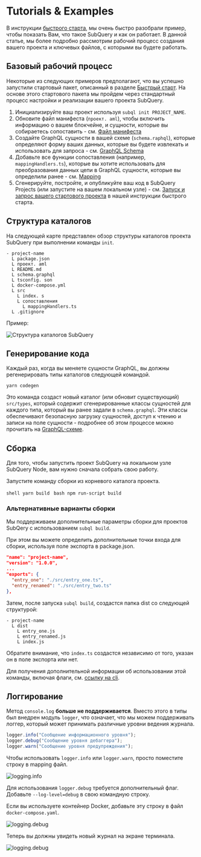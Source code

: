# Tutorials & Examples

В инструкции [быстрого старта](/quickstart/quickstart.md), мы очень быстро разобрали пример, чтобы показать Вам, что такое SubQuery и как он работает. В данной статье, мы более подробно рассмотрим рабочий процесс создания вашего проекта и ключевых файлов, с которыми вы будете работать.

## Базовый рабочий процесс

Некоторые из следующих примеров предполагают, что вы успешно запустили стартовый пакет, описанный в разделе [Быстрый старт](../quickstart/quickstart.md). На основе этого стартового пакета мы пройдем через стандартный процесс настройки и реализации вашего проекта SubQuery.

1. Инициализируйте ваш проект используя `subql init PROJECT_NAME`.
2. Обновите файл манифеста (`проект. aml`), чтобы включить информацию о вашем блокчейне, и сущности, которые вы собираетесь сопоставить - см. [Файл манифеста](./manifest.md)
3. Создайте GraphQL сущности в вашей схеме (`schema.raphql`), которые определяют форму ваших данных, которые вы будете извлекать и использовать для запроса - см. [GraphQL Schema](./graphql.md)
4. Добавьте все функции сопоставления (например, `mappingHandlers.ts`), которые вы хотите использовать для преобразования данных цепи в GraphQL сущности, которые вы определили ранее - см. [Mapping](./mapping.md)
5. Сгенерируйте, постройте, и опубликуйте ваш код в SubQuery Projects (или запустите на вашем локальном узле) - см. [Запуск и запрос вашего стартового проекта](./quickstart.md#running-and-querying-your-starter-project) в нашей инструкции быстрого старта.

## Структура каталогов

На следующей карте представлен обзор структуры каталогов проекта SubQuery при выполнении команды `init`.

```
- project-name
  L package.json
  L проект. aml
  L README.md
  L schema.graphql
  L tsconfig. son
  L docker-compose.yml
  L src
    L index. s
    L сопоставления
      L mappingHandlers.ts
  L .gitignore
```

Пример:

![Структура каталогов SubQuery](/assets/img/subQuery_directory_stucture.png)

## Генерирование кода

Каждый раз, когда вы меняете сущности GraphQL, вы должны регенерировать типы каталогов следующей командой.

```
yarn codegen
```

Это команда создаст новый каталог (или обновит существующий) `src/types`, который содержит сгенерированные классы сущностей для каждого типа, который вы ранее задали в `schema.graphql`. Эти классы обеспечивают безопасную загрузку сущностей, доступ к чтению и записи на поле сущности - подробнее об этом процессе можно прочитать на [GraphQL-схеме](./graphql.md).

## Сборка

Для того, чтобы запустить проект SubQuery на локальном узле SubQuery Node, вам нужно сначала собрать свою работу.

Запустите команду сборки из корневого каталога проекта.

<CodeGroup> <CodeGroupItem title="YARN" active> `shell yarn build ` </CodeGroupItem>
<CodeGroupItem title="NPM"> `bash npm run-script build ` </CodeGroupItem> </CodeGroup>

### Альтернативные варианты сборки

Мы поддерживаем дополнительные параметры сборки для проектов SubQery с использованием `subql build`.

При этом вы можете определить дополнительные точки входа для сборки, используя поле экспорта в package.json.

```json
"name": "project-name",
"version": "1.0.0",
...
"exports": {
  "entry_one": "./src/entry_one.ts",
  "entry_renamed": "./src/entry_two.ts"
},
```

Затем, после запуска `subql build`, создастся папка dist со следующей структурой:

```
- project-name
  L dist
    L entry_one.js
    L entry_renamed.js
    L index.js
```

Обратите внимание, что `index.ts` создастся независимо от того, указан он в поле экспорта или нет.

Для получения дополнительной информации об использовании этой команды, включая флаги, см. [ссылку на cli](https://doc.subquery.network/run_publish/references/#build).

## Логгирование

Метод `console.log` **больше не поддерживается**. Вместо этого в типы был внедрен модуль `logger`, что означает, что мы можем поддерживать логгер, который может принимать различные уровни ведения журнала.

```typescript
logger.info("Сообщение информационного уровня");
logger.debug("Сообщение уровня дебаггера");
logger.warn("Сообщение уровня предупреждения");
```

Чтобы использовать `logger.info` или `logger.warn`, просто поместите строку в mapping файл.

![logging.info](/assets/img/logging_info.png)

Для использования `logger.debug` требуется дополнительный флаг. Добавьте `--log-level=debug` в свою командную строку.

Если вы используете контейнер Docker, добавьте эту строку в файл `docker-compose.yaml`.

![logging.debug](/assets/img/logging_debug.png)

Теперь вы должны увидеть новый журнал на экране терминала.

![logging.debug](/assets/img/subquery_logging.png)

